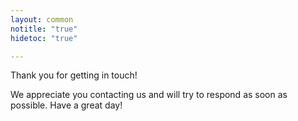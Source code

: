 ```yaml
---
layout: common
notitle: "true"
hidetoc: "true"

---
```


<div id="contact-us-thanks" class="center">
    <div class="thanks-content">
        <i class="fa fa-check" aria-hidden="true"></i>
        <p class="thank-you">Thank you for getting in touch!</p>
        <p>We appreciate you contacting us and will try to respond as soon as possible. Have a great day!</p>
    </div>
</div>
<script type="text/javascript">
    jqueryDefer(function () {
        $('html, body').animate({
                    scrollTop: $('#contact-us-thanks').offset().top - 100
                  }, 0);
        $('#contact-us-thanks .thanks-content').addClass("animated zoomIn");        
    });
</script>
